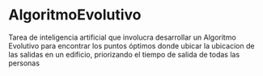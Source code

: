 # AlgoritmoEvolutivo
Tarea de inteligencia artificial que involucra desarrollar un Algoritmo Evolutivo para encontrar los puntos óptimos donde ubicar la ubicacion de las salidas en un edificio, priorizando el tiempo de salida de todas las personas

